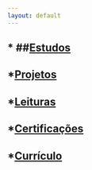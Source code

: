 ```yaml
---
layout: default
---
```


## *   ##[Estudos](./)
## *[Projetos](./)
## *[Leituras](./Leituras/Python/Curso_Intensivo_Python)
## *[Certificações](./)
## *[Currículo](./)
